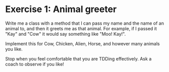 # Exercise 1: Animal greeter
Write me a class with a method that I can pass my name and the name of an animal to, and then it greets me as that animal. For example, if I passed it "Kay" and "Cow" it would say something like "Moo! Kay!".

Implement this for Cow, Chicken, Alien, Horse, and however many animals you like.

Stop when you feel comfortable that you are TDDing effectively. Ask a coach to observe if you like!

